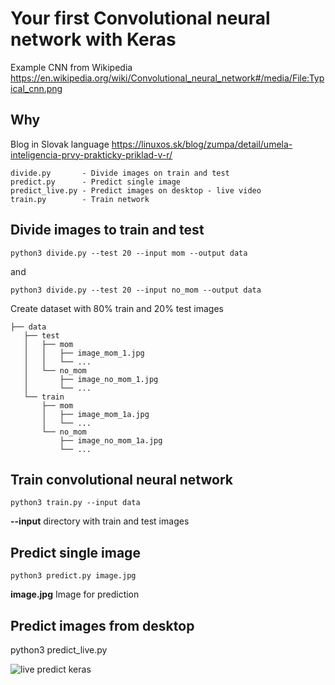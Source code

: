 # Your first Convolutional neural network with Keras
Example CNN from Wikipedia https://en.wikipedia.org/wiki/Convolutional_neural_network#/media/File:Typical_cnn.png
## Why
Blog in Slovak language https://linuxos.sk/blog/zumpa/detail/umela-inteligencia-prvy-prakticky-priklad-v-r/

    divide.py       - Divide images on train and test
    predict.py      - Predict single image
    predict_live.py - Predict images on desktop - live video
    train.py        - Train network

## Divide images to train and test
`python3 divide.py --test 20 --input mom --output data`

and

`python3 divide.py --test 20 --input no_mom --output data`

Create dataset with 80% train and 20% test images

    ├── data
       ├── test
       │   ├── mom
       │   │   ├── image_mom_1.jpg
       │   │   └── ...
       │   └── no_mom
       │       ├── image_no_mom_1.jpg
       │       └── ...
       └── train
           ├── mom
           │   ├── image_mom_1a.jpg
           │   └── ...
           └── no_mom
               ├── image_no_mom_1a.jpg
               └── ...

## Train convolutional neural network

`python3 train.py --input data`

**--input** directory with train and test images

## Predict single image
`python3 predict.py image.jpg`

**image.jpg** Image for prediction

## Predict images from desktop
python3 predict_live.py

![live predict keras](https://github.com/bedna-KU/First-Convolutional_neural_network/raw/master/live_predict_keras.gif)
